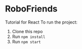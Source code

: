 # RoboFriends
Tutorial for React
To run the project:

1. Clone this repo
2. Run `npm install`
3. Run `npm start`
